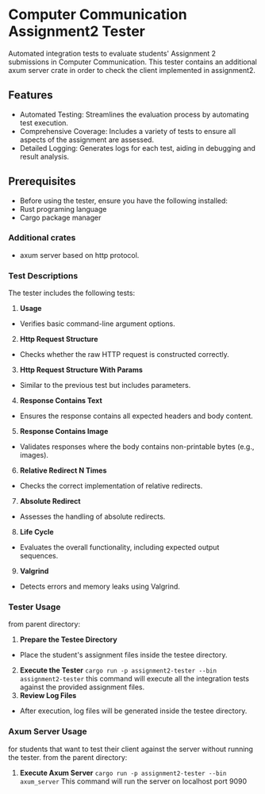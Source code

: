 # **Computer Communication Assignment2 Tester**

Automated integration tests to evaluate students' Assignment 2 submissions in Computer Communication.
This tester contains an additional axum server crate in order to check the client implemented in assignment2.

## Features
- Automated Testing: Streamlines the evaluation process by automating test execution.
- Comprehensive Coverage: Includes a variety of tests to ensure all aspects of the assignment are assessed.
- Detailed Logging: Generates logs for each test, aiding in debugging and result analysis.

## Prerequisites
- Before using the tester, ensure you have the following installed:
- Rust programing language
- Cargo package manager

### Additional crates
- axum server based on http protocol.

### Test Descriptions
The tester includes the following tests:

1. **Usage** 
- Verifies basic command-line argument options.
2. **Http Request Structure**
- Checks whether the raw HTTP request is constructed correctly.
3. **Http Request Structure With Params**
- Similar to the previous test but includes parameters.
4. **Response Contains Text**
- Ensures the response contains all expected headers and body content.
5. **Response Contains Image**
- Validates responses where the body contains non-printable bytes (e.g., images).
6. **Relative Redirect N Times**
- Checks the correct implementation of relative redirects.
7. **Absolute Redirect**
- Assesses the handling of absolute redirects.
8. **Life Cycle**
- Evaluates the overall functionality, including expected output sequences.
9. **Valgrind**
- Detects errors and memory leaks using Valgrind.

### Tester Usage
from parent directory:
1. **Prepare the Testee Directory**
- Place the student's assignment files inside the testee directory.
2. **Execute the Tester**
``` cargo run -p assignment2-tester --bin assignment2-tester ```
this command will execute all the integration tests against the provided assignment files.
3. **Review Log Files**
- After execution, log files will be generated inside the testee directory.

### Axum Server Usage
for students that want to test their client against the server without running the tester.
from the parent directory:
1. **Execute Axum Server**
``` cargo run -p assignment2-tester --bin axum_server ```
This command will run the server on localhost port 9090